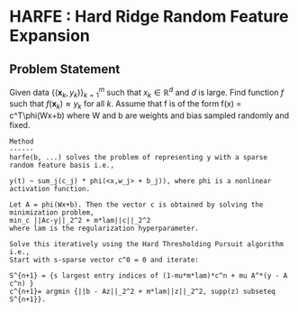 # HARFE : Hard Ridge Random Feature Expansion
## Problem Statement

Given data $\{(\mathbf{x}_k,y_k)\}_{k=1}^m$ such that $x_k\in\mathbb{R}^d$ and $d$ is large. Find function $f$ such that $f(\mathbf{x}_k)\approx y_k$ for all $k$.
Assume that f is of the form f(x) = c^T\phi(Wx+b) where W and b are weights and bias sampled randomly and fixed.
    
    Method
    ------
    harfe(b, ...) solves the problem of representing y with a sparse random feature basis i.e.,
    
    y(t) ~ sum_j(c_j) * phi(<x,w_j> + b_j)), where phi is a nonlinear activation function. 
    
    Let A = phi(Wx+b). Then the vector c is obtained by solving the minimization problem,
    min_c ||Ac-y||_2^2 + m*lam||c||_2^2
    where lam is the regularization hyperparameter.
    
    Solve this iteratively using the Hard Thresholding Pursuit algorithm i.e.,
    Start with s-sparse vector c^0 = 0 and iterate:
    
    S^{n+1} = {s largest entry indices of (1-mu*m*lam)*c^n + mu A^*(y - A c^n) }
    c^{n+1}= argmin {||b - Az||_2^2 + m*lam||z||_2^2, supp(z) subseteq S^{n+1}}.
